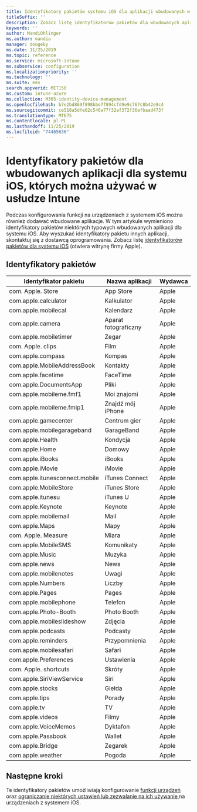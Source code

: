 ```yaml
---
title: Identyfikatory pakietów systemu iOS dla aplikacji wbudowanych w usłudze Microsoft Intune — Azure | Microsoft Docs
titleSuffix: ''
description: Zobacz listę identyfikatorów pakietów dla wbudowanych aplikacji dla systemu iOS. Te identyfikatory pakietów umożliwiają jawne zezwalanie na używanie aplikacji w zasadach i profilach konfiguracji urządzeń w usłudze Microsoft Intune.
keywords: ''
author: MandiOhlinger
ms.author: mandia
manager: dougeby
ms.date: 11/25/2019
ms.topic: reference
ms.service: microsoft-intune
ms.subservice: configuration
ms.localizationpriority: ''
ms.technology: ''
ms.suite: ems
search.appverid: MET150
ms.custom: intune-azure
ms.collection: M365-identity-device-management
ms.openlocfilehash: b7e2bd869f898bbe7f894cfd9e9c767c8b42e9c4
ms.sourcegitcommit: ce518a5dfe62c546a77f32ef372f36efbaad473f
ms.translationtype: MTE75
ms.contentlocale: pl-PL
ms.lasthandoff: 11/25/2019
ms.locfileid: "74465636"
---
```

# <a name="bundle-ids-for-built-in-ios-apps-you-can-use-in-intune"></a>Identyfikatory pakietów dla wbudowanych aplikacji dla systemu iOS, których można używać w usłudze Intune

Podczas konfigurowania funkcji na urządzeniach z systemem iOS można również dodawać wbudowane aplikacje. W tym artykule wymieniono identyfikatory pakietów niektórych typowych wbudowanych aplikacji dla systemu iOS. Aby wyszukać identyfikatory pakietu innych aplikacji, skontaktuj się z dostawcą oprogramowania. Zobacz listę [identyfikatorów pakietów dla systemu iOS](https://support.apple.com/guide/mdm/ios-bundle-ids-mdm90f60c1ce/web) (otwiera witrynę firmy Apple).

## <a name="bundle-ids"></a>Identyfikatory pakietów

| Identyfikator pakietu                   | Nazwa aplikacji     | Wydawca |
|-----------------------------|--------------|-----------|
| com. Apple. Store             | App Store    | Apple     |
| com.apple.calculator        | Kalkulator   | Apple     |
| com.apple.mobilecal         | Kalendarz     | Apple     |
| com.apple.camera            | Aparat fotograficzny       | Apple     |
| com.apple.mobiletimer       | Zegar        | Apple     |
| com. Apple. clips             | Film        | Apple     |
| com.apple.compass           | Kompas      | Apple     |
| com.apple.MobileAddressBook | Kontakty     | Apple     |
| com.apple.facetime          | FaceTime     | Apple     |
| com.apple.DocumentsApp      | Pliki        | Apple     |
| com.apple.mobileme.fmf1     | Moi znajomi | Apple     |
| com.apple.mobileme.fmip1    | Znajdź mój iPhone  | Apple     |
| com.apple.gamecenter        | Centrum gier  | Apple     |
| com.apple.mobilegarageband  | GarageBand   | Apple     |
| com.apple.Health            | Kondycja       | Apple     |
| com.apple.Home              | Domowy         | Apple     |
| com.apple.iBooks            | iBooks       | Apple     |
| com.apple.iMovie            | iMovie       | Apple     |
| com.apple.itunesconnect.mobile | iTunes Connect | Apple |
| com.apple.MobileStore       | iTunes Store | Apple     |
| com.apple.itunesu           | iTunes U     | Apple     |
| com.apple.Keynote           | Keynote      | Apple     |
| com.apple.mobilemail        | Mail         | Apple     |
| com.apple.Maps              | Mapy         | Apple     |
| com. Apple. Measure           | Miara      | Apple     |
| com.apple.MobileSMS         | Komunikaty     | Apple     |
| com.apple.Music             | Muzyka        | Apple     |
| com.apple.news              | News         | Apple     |
| com.apple.mobilenotes       | Uwagi        | Apple     |
| com.apple.Numbers           | Liczby      | Apple     |
| com.apple.Pages             | Pages        | Apple     |
| com.apple.mobilephone       | Telefon        | Apple     |
| com.apple.Photo-Booth       | Photo Booth  | Apple     |
| com.apple.mobileslideshow   | Zdjęcia       | Apple     |
| com.apple.podcasts          | Podcasty     | Apple     |
| com.apple.reminders         | Przypomnienia    | Apple     |
| com.apple.mobilesafari      | Safari       | Apple     |
| com.apple.Preferences       | Ustawienia     | Apple     |
| com. Apple. shortcuts         | Skróty    | Apple     |
| com.apple.SiriViewService   | Siri         | Apple     |
| com.apple.stocks            | Giełda       | Apple     |
| com.apple.tips              | Porady         | Apple     |
| com.apple.tv                | TV           | Apple     |
| com.apple.videos            | Filmy       | Apple     |
| com.apple.VoiceMemos        | Dyktafon   | Apple     |
| com.apple.Passbook          | Wallet       | Apple     |
| com.apple.Bridge            | Zegarek        | Apple     |
| com.apple.weather           | Pogoda      | Apple     |      

## <a name="next-steps"></a>Następne kroki

Te identyfikatory pakietów umożliwiają konfigurowanie [funkcji urządzeń](ios-device-features-settings.md) oraz [ograniczanie niektórych ustawień lub zezwalanie na ich używanie ](device-restrictions-ios.md) na urządzeniach z systemem iOS.
